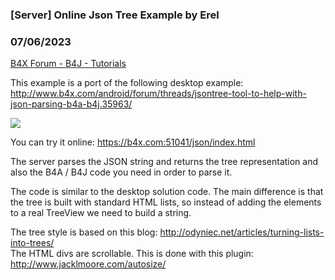 ### [Server] Online Json Tree Example by Erel
### 07/06/2023
[B4X Forum - B4J - Tutorials](https://www.b4x.com/android/forum/threads/39048/)

This example is a port of the following desktop example: <http://www.b4x.com/android/forum/threads/jsontree-tool-to-help-with-json-parsing-b4a-b4j.35963/>  
  
![](http://www.b4x.com/basic4android/images/SS-2014-03-20_11.43.42.png)  
  
You can try it online: <https://b4x.com:51041/json/index.html>  
  
The server parses the JSON string and returns the tree representation and also the B4A / B4J code you need in order to parse it.  
  
The code is similar to the desktop solution code. The main difference is that the tree is built with standard HTML lists, so instead of adding the elements to a real TreeView we need to build a string.  
  
The tree style is based on this blog: <http://odyniec.net/articles/turning-lists-into-trees/>  
The HTML divs are scrollable. This is done with this plugin: <http://www.jacklmoore.com/autosize/>